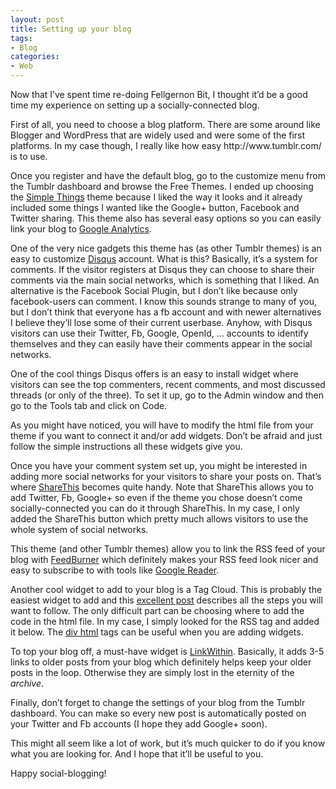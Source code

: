 ```yaml
---
layout: post
title: Setting up your blog
tags:
- Blog
categories:
- Web
---
```

<p>Now that I&#8217;ve spent time re-doing Fellgernon Bit, I thought it&#8217;d be a good time my experience on setting up a socially-connected blog.</p>
<p>First of all, you need to choose a blog platform. There are some around like Blogger and WordPress that are widely used and were some of the first platforms. In my case though, I really like how easy http://www.tumblr.com/ is to use. </p>
<p>Once you register and have the default blog, go to the customize menu from the Tumblr dashboard and browse the Free Themes. I ended up choosing the <a href="http://simplethingstheme.tumblr.com/">Simple Things</a> theme because I liked the way it looks and it already included some things I wanted like the Google+ button, Facebook and Twitter sharing. This theme also has several easy options so you can easily link your blog to <a href="http://www.google.com/analytics/">Google Analytics</a>. </p>
<p>One of the very nice gadgets this theme has (as other Tumblr themes) is an easy to customize <a href="http://disqus.com/dashboard/">Disqus</a> account. What is this? Basically, it&#8217;s a system for comments. If the visitor registers at Disqus they can choose to share their comments via the main social networks, which is something that I liked. An alternative is the Facebook Social Plugin, but I don&#8217;t like because only facebook-users can comment. I know this sounds strange to many of you, but I don&#8217;t think that everyone has a fb account and with newer alternatives I believe they&#8217;ll lose some of their current userbase. Anyhow, with Disqus visitors can use their Twitter, Fb, Google, OpenId, &#8230; accounts to identify themselves and they can easily have their comments appear in the social networks.</p>
<p>One of the cool things Disqus offers is an easy to install widget where visitors can see the top commenters, recent comments, and most discussed threads (or only of the three). To set it up, go to the Admin window and then go to the Tools tab and click on Code.</p>
<p>As you might have noticed, you will have to modify the html file from your theme if you want to connect it and/or add widgets. Don&#8217;t be afraid and just follow the simple instructions all these widgets give you.</p>
<p>Once you have your comment system set up, you might be interested in adding more social networks for your visitors to share your posts on. That&#8217;s where <a href="http://sharethis.com/">ShareThis</a> becomes quite handy. Note that ShareThis allows you to add Twitter, Fb, Google+ so even if the theme you chose doesn&#8217;t come socially-connected you can do it through ShareThis. In my case, I only added the ShareThis button which pretty much allows visitors to use the whole system of social networks. </p>
<p>This theme (and other Tumblr themes) allow you to link the RSS feed of your blog with <a href="http://feedburner.google.com">FeedBurner</a> which definitely makes your RSS feed look nicer and easy to subscribe to with tools like <a href="http://www.google.com/reader">Google Reader</a>.</p>
<p>Another cool widget to add to your blog is a Tag Cloud. This is probably the easiest widget to add and this <a href="http://oobly.com/2011/08/05/how-to-get-display-a-post-tag-cloud-widget-in-your-tumblr-blog_387/">excellent post</a> describes all the steps you will want to follow. The only difficult part can be choosing where to add the code in the html file. In my case, I simply looked for the RSS tag and added it below. The <a href="http://www.w3schools.com/tags/tag_div.asp">div html</a> tags can be useful when you are adding widgets.</p>
<p>To top your blog off, a must-have widget is <a href="http://www.linkwithin.com/">LinkWithin</a>. Basically, it adds 3-5 links to older posts from your blog which definitely helps keep your older posts in the loop. Otherwise they are simply lost in the eternity of the <em>archive</em>.</p>
<p>Finally, don&#8217;t forget to change the settings of your blog from the Tumblr dashboard. You can make so every new post is automatically posted on your Twitter and Fb accounts (I hope they add Google+ soon). </p>
<p>This might all seem like a lot of work, but it&#8217;s much quicker to do if you know what you are looking for. And I hope that it&#8217;ll be useful to you.</p>
<p>Happy social-blogging!</p>
